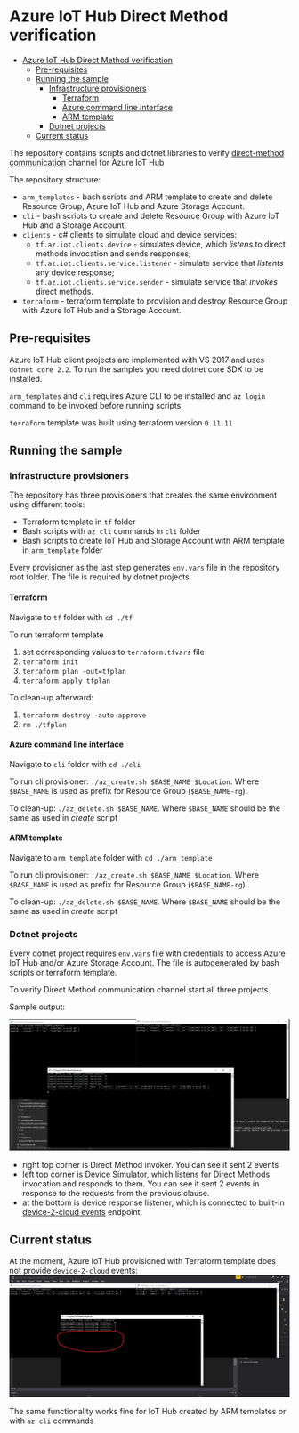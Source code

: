 # Azure IoT Hub Direct Method verification

- [Azure IoT Hub Direct Method verification](#azure-iot-hub-direct-method-verification)
  - [Pre-requisites](#pre-requisites)
  - [Running the sample](#running-the-sample)
    - [Infrastructure provisioners](#infrastructure-provisioners)
      - [Terraform](#terraform)
      - [Azure command line interface](#azure-command-line-interface)
      - [ARM template](#arm-template)
    - [Dotnet projects](#dotnet-projects)
  - [Current status](#current-status)

The repository contains scripts and dotnet libraries to verify [direct-method communication](https://docs.microsoft.com/en-us/azure/iot-hub/iot-hub-devguide-direct-methods) channel for Azure IoT Hub

The repository structure:

- `arm_templates` - bash scripts and ARM template to create and delete Resource Group, Azure IoT Hub and Azure Storage Account.
- `cli` - bash scripts to create and delete Resource Group with Azure IoT Hub and a Storage Account.
- `clients` - c# clients to simulate cloud and device services:
  - `tf.az.iot.clients.device` - simulates device, which _listens_ to direct methods invocation and sends responses;
  - `tf.az.iot.clients.service.listener` - simulate service that _listents_ any device response;
  - `tf.az.iot.clients.service.sender` - simulate service that _invokes_ direct methods.
- `terraform` - terraform template to provision and destroy Resource Group with Azure IoT Hub and a Storage Account.

## Pre-requisites

Azure IoT Hub client projects are implemented with VS 2017 and uses `dotnet core 2.2`. To run the samples you need dotnet core SDK to be installed.

`arm_templates` and `cli` requires Azure CLI to be installed and `az login` command to be invoked before running scripts.

`terraform` template was built using terraform version `0.11.11`

## Running the sample

### Infrastructure provisioners

The repository has three provisioners that creates the same environment using different tools:

- Terraform template in `tf` folder
- Bash scripts with `az cli` commands in `cli` folder
- Bash scripts to create IoT Hub and Storage Account with ARM template in `arm_template` folder

Every provisioner as the last step generates `env.vars` file in the repository root folder. The file is required by dotnet projects.

#### Terraform

Navigate to `tf` folder with `cd ./tf`

To run terraform template

1. set corresponding values to `terraform.tfvars` file
2. `terraform init`
3. `terraform plan -out=tfplan`
4. `terraform apply tfplan`

To clean-up afterward:

1. `terraform destroy -auto-approve`
2. `rm ./tfplan`

#### Azure command line interface

Navigate to `cli` folder with `cd ./cli`

To run cli provisioner: `./az_create.sh $BASE_NAME $Location`. Where `$BASE_NAME` is used as prefix for Resource Group (`$BASE_NAME-rg`).

To clean-up: `./az_delete.sh $BASE_NAME`. Where `$BASE_NAME` should be the same as used in _create_ script

#### ARM template

Navigate to `arm_template` folder with `cd ./arm_template`

To run cli provisioner: `./az_create.sh $BASE_NAME $Location`. Where `$BASE_NAME` is used as prefix for Resource Group (`$BASE_NAME-rg`).

To clean-up: `./az_delete.sh $BASE_NAME`. Where `$BASE_NAME` should be the same as used in _create_ script

### Dotnet projects

Every dotnet project requires `env.vars` file with credentials to access Azure IoT Hub and/or Azure Storage Account. The file is autogenerated by bash scripts or terraform template.

To verify Direct Method communication channel start all three projects.

Sample output:

![normal events](./content/device_responces.png)

- right top corner is Direct Method invoker. You can see it sent 2 events
- left top corner is Device Simulator, which listens for Direct Methods invocation and responds to them. You can see it sent 2 events in response to the requests from the previous clause.
- at the bottom is device response listener, which is connected to built-in [device-2-cloud events](https://docs.microsoft.com/en-us/azure/iot-hub/iot-hub-devguide-messages-read-builtin) endpoint.

## Current status

At the moment, Azure IoT Hub provisioned with Terraform template does not provide `device-2-cloud` events:
![No responses](./content/no_responses.png)

The same functionality works fine for IoT Hub created by ARM templates or with `az cli` commands